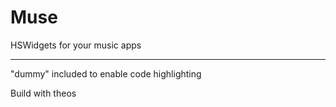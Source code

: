 # Muse
HSWidgets for your music apps
___
"dummy" included to enable code highlighting

Build with theos
